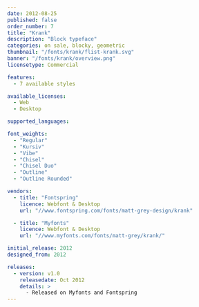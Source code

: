 ```yaml
---
date: 2012-08-25
published: false
order_number: 7
title: "Krank"
description: "Block typeface"
categories: on sale, blocky, geometric
thumbnail: "/fonts/krank/flist-krank.svg"
banner: "/fonts/krank/overview.png"
licensetype: Commercial

features:
  - 7 available styles

available_licenses:
  - Web
  - Desktop

supported_languages:

font_weights:
  - "Regular"
  - "Kursiv"
  - "Vibe"
  - "Chisel"
  - "Chisel Duo"
  - "Outline"
  - "Outline Rounded"

vendors:
  - title: "Fontspring"
    licence: Webfont & Desktop
    url: "//www.fontspring.com/fonts/matt-grey-design/krank"

  - title: "Myfonts"
    licence: Webfont & Desktop
    url: "//www.myfonts.com/fonts/matt-grey/krank/"

initial_release: 2012
designed_from: 2012

releases:
  - version: v1.0
    releasedate: Oct 2012
    details: >
      - Released on Myfonts and Fontspring
---
```


